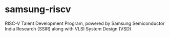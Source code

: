 # samsung-riscv
 RISC-V Talent Development Program, powered by Samsung Semiconductor India Research (SSIR) along with VLSI System Design (VSD)
